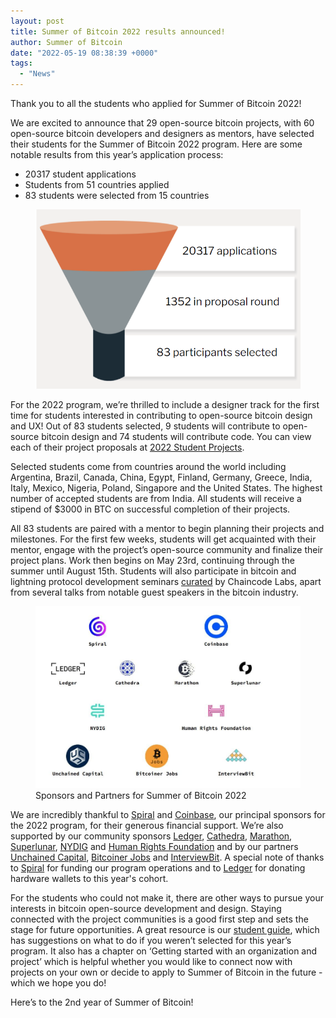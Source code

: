 ```yaml
---
layout: post
title: Summer of Bitcoin 2022 results announced!
author: Summer of Bitcoin
date: "2022-05-19 08:38:39 +0000"
tags:
  - "News"
---
```


Thank you to all the students who applied for Summer of Bitcoin 2022!

We are excited to announce that 29 open-source bitcoin projects, with 60 open-source bitcoin developers and designers as mentors, have selected their students for the Summer of Bitcoin 2022 program. Here are some notable results from this year’s application process:

* 20317 student applications
* Students from 51 countries applied
* 83 students were selected from 15 countries

<figure>
<img src="../assets/images/blog_content/image-6.png"/>
</figure>

For the 2022 program, we’re thrilled to include a designer track for the first time for students interested in contributing to open-source bitcoin design and UX! Out of 83 students selected, 9 students will contribute to open-source bitcoin design and 74 students will contribute code. You can view each of their project proposals at [2022 Student Projects](https://www.summerofbitcoin.org/2022-project-ideas?ref=blog.summerofbitcoin.org).

Selected students come from countries around the world including Argentina, Brazil, Canada, China, Egypt, Finland, Germany, Greece, India, Italy, Mexico, Nigeria, Poland, Singapore and the United States. The highest number of accepted students are from India. All students will receive a stipend of $3000 in BTC on successful completion of their projects.

All 83 students are paired with a mentor to begin planning their projects and milestones. For the first few weeks, students will get acquainted with their mentor, engage with the project’s open-source community and finalize their project plans. Work then begins on May 23rd, continuing through the summer until August 15th. Students will also participate in bitcoin and lightning protocol development seminars [curated](https://chaincode.gitbook.io/seminars/?ref=blog.summerofbitcoin.org) by Chaincode Labs, apart from several talks from notable guest speakers in the bitcoin industry.

<figure>
<img src="../assets/images/blog_content/sponsors.jpg"/>
<figcaption>Sponsors and Partners for Summer of Bitcoin 2022</figcaption>
</figure>

We are incredibly thankful to [Spiral](https://spiral.xyz/?ref=blog.summerofbitcoin.org) and [Coinbase](https://www.coinbase.com/?ref=blog.summerofbitcoin.org), our principal sponsors for the 2022 program, for their generous financial support. We’re also supported by our community sponsors [Ledger](https://www.ledger.com/?ref=blog.summerofbitcoin.org), [Cathedra](https://www.cathedra.com/?ref=blog.summerofbitcoin.org), [Marathon](https://marathondh.com/?ref=blog.summerofbitcoin.org), [Superlunar](https://www.superlunar.com/?ref=blog.summerofbitcoin.org), [NYDIG](https://www.nydig.com/?ref=blog.summerofbitcoin.org) and [Human Rights Foundation](https://hrf.org/?ref=blog.summerofbitcoin.org) and by our partners [Unchained Capital](https://www.unchained.com/?ref=blog.summerofbitcoin.org), [Bitcoiner Jobs](https://bitcoinerjobs.com/?ref=blog.summerofbitcoin.org) and [InterviewBit](https://interviewbit.com/?ref=blog.summerofbitcoin.org). A special note of thanks to [Spiral](https://spiral.xyz/?ref=blog.summerofbitcoin.org) for funding our program operations and to [Ledger](https://www.ledger.com/?ref=blog.summerofbitcoin.org) for donating hardware wallets to this year's cohort.

For the students who could not make it, there are other ways to pursue your interests in bitcoin open-source development and design. Staying connected with the project communities is a good first step and sets the stage for future opportunities. A great resource is our [student guide](https://guide.summerofbitcoin.org/being-turned-down?ref=blog.summerofbitcoin.org), which has suggestions on what to do if you weren’t selected for this year’s program. It also has a chapter on ‘Getting started with an organization and project’ which is helpful whether you would like to connect now with projects on your own or decide to apply to Summer of Bitcoin in the future - which we hope you do!  
  
Here’s to the 2nd year of Summer of Bitcoin!
